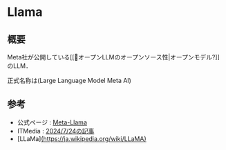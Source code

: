 # Llama

## 概要
Meta社が公開している[[📰オープンLLMのオープンソース性|オープンモデル?]]のLLM．

正式名称は(Large Language Model Meta AI)

## 参考
- 公式ページ : [Meta-Llama](https://llama.meta.com/)
- ITMedia : [2024/7/24の記事](https://www.itmedia.co.jp/news/articles/2407/24/news096.html)
- [LLaMa][(https://ja.wikipedia.org/wiki/LLaMA)](https://en.wikipedia.org/wiki/Llama_(language_model))


